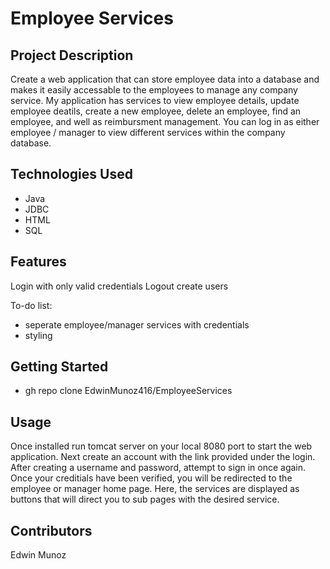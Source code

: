 # Employee Services
## Project Description

Create a web application that can store employee data into a database and makes it easily accessable to the employees to manage any company service. My application has services to view employee details, update employee deatils, create a new employee, delete an employee, find an employee, and well as reimbursment management. You can log in as either employee / manager to view different services within the company database. 

## Technologies Used
* Java
* JDBC
* HTML
* SQL

## Features
Login with only valid credentials
Logout
create users

To-do list:
* seperate employee/manager services with credentials 
* styling

## Getting Started
* gh repo clone EdwinMunoz416/EmployeeServices

## Usage
Once installed run tomcat server on your local 8080 port to start the web application. Next create an account with the link provided under the login. After creating a username and password, attempt to sign in once again. Once your creditials have been verified, you will be redirected to the employee or manager home page. Here, the services are displayed as buttons that will direct you to sub pages with the desired service.

## Contributors
Edwin Munoz
